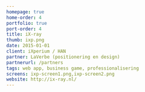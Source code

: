 ```yaml
---
homepage: true
home-order: 4
portfolio: true
port-order: 4
title: iX-ray
thumb: ixp.png
date: 2015-01-01
client: iXperium / HAN
partner: LaVerbe (positionering en design)
partnerurl: /partners
tags: web app, business game, professionalisering
screens: ixp-screen1.png,ixp-screen2.png
website: http://ix-ray.nl/
---
```

